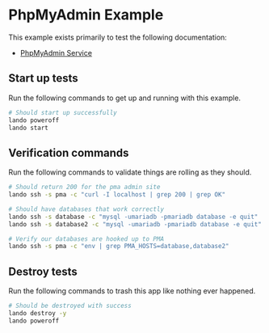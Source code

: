 PhpMyAdmin Example
==================

This example exists primarily to test the following documentation:

* [PhpMyAdmin Service](https://docs.devwithlando.io/tutorials/phpmyadmin.html)

Start up tests
--------------

Run the following commands to get up and running with this example.

```bash
# Should start up successfully
lando poweroff
lando start
```

Verification commands
---------------------

Run the following commands to validate things are rolling as they should.

```bash
# Should return 200 for the pma admin site
lando ssh -s pma -c "curl -I localhost | grep 200 | grep OK"

# Should have databases that work correctly
lando ssh -s database -c "mysql -umariadb -pmariadb database -e quit"
lando ssh -s database2 -c "mysql -umariadb -pmariadb database -e quit"

# Verify our databases are hooked up to PMA
lando ssh -s pma -c "env | grep PMA_HOSTS=database,database2"
```

Destroy tests
-------------

Run the following commands to trash this app like nothing ever happened.

```bash
# Should be destroyed with success
lando destroy -y
lando poweroff
```
